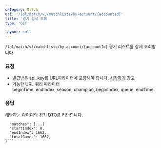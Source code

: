 ```yaml
---
category: Match
uri: '/lol/match/v3/matchlists/by-account/{accountId}'
title: '경기 상세 조회'
type: 'GET'

layout: null
---
```

`/lol/match/v3/matchlists/by-account/{accountId}`
경기 리스트를 상세 조회합니다.

### 요청


* 발급받은 api_key를 URL파라미터에 포함해야 합니다.
[시작하기](#/getting-started) 참고
* 가능한 URL 쿼리 파라미터  
beginTime, endIndex, season, champion, beginIndex, queue, endTime

### 응답

해당하는 아이디의 경기 DTO를 리턴합니다.

```{
  "matches": [...]
  "startIndex": 0,
  "endIndex": 1662,
  "totalGames": 1662,
}```